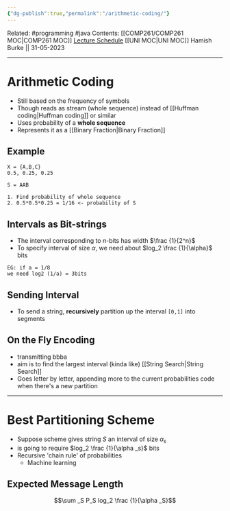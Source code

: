 ```yaml
---
{"dg-publish":true,"permalink":"/arithmetic-coding/"}
---
```


Related: #programming #java 
Contents: [[COMP261/COMP261 MOC\|COMP261 MOC]]
[Lecture Schedule](https://ecs.wgtn.ac.nz/Courses/COMP261_2023T1/LectureSchedule)
[[UNI MOC\|UNI MOC]]
Hamish Burke || 31-05-2023
***

# Arithmetic Coding

- Still based on the frequency of symbols
- Though reads as stream (whole sequence) instead of [[Huffman coding\|Huffman coding]] or similar
- Uses probability of a **whole sequence**
- Represents it as a [[Binary Fraction\|Binary Fraction]]

## Example

```
X = {A,B,C}
0.5, 0.25, 0.25

S = AAB 

1. Find probability of whole sequence
2. 0.5*0.5*0.25 = 1/16 <- probability of S
```

## Intervals as Bit-strings

- The interval corresponding to $n$-bits has width $\frac {1}{2^n}$
- To specify interval of size $\alpha$, we need about $log_2 \frac {1}{\alpha}$ bits

```
EG: if a = 1/8
we need log2 (1/a) = 3bits
```

## Sending Interval

- To send a string, **recursively** partition up the interval `[0,1]` into segments

## On the Fly Encoding

- transmitting bbba
- aim is to find the largest interval (kinda like) [[String Search\|String Search]]
- Goes letter by letter, appending more to the current probabilities code when there's a new partition

***

# Best Partitioning Scheme

- Suppose scheme gives string $S$ an interval of size $\alpha _s$
- is going to require $log_2 \frac {1}{\alpha _s}$ bits
- Recursive 'chain rule' of probabilities
	- Machine learning

## Expected Message Length

$$\sum _S P_S log_2 \frac {1}{\alpha _S}$$

